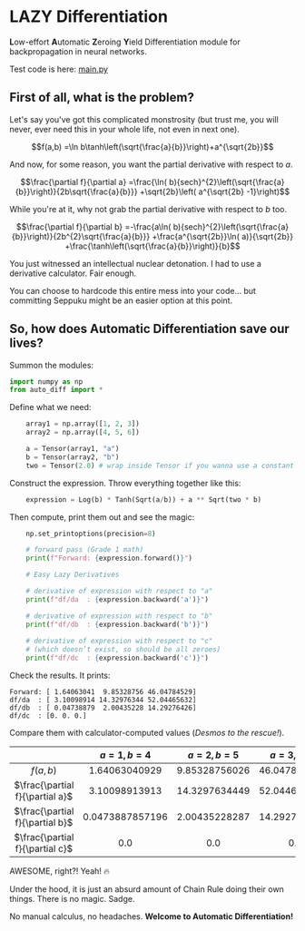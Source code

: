 # LAZY Differentiation

**L**ow-effort **A**utomatic **Z**eroing **Y**ield Differentiation module for backpropagation in neural networks.

Test code is here: [main.py](auto_diff/dev/main.py)

## First of all, what is the problem?

Let's say you've got this complicated monstrosity (but trust me, you will never, ever need this in your whole life, not even in next one).

```math
f(a,b) =\ln b\tanh\left(\sqrt{\frac{a}{b}}\right)+a^{\sqrt{2b}}
```

And now, for some reason, you want the partial derivative with respect to $a$.

```math
\frac{\partial f}{\partial a} =\frac{\ln( b){sech}^{2}\left(\sqrt{\frac{a}{b}}\right)}{2b\sqrt{\frac{a}{b}}} +\sqrt{2b}\left( a^{\sqrt{2b} -1}\right)
```

While you're at it, why not grab the partial derivative with respect to $b$ too.

```math
\frac{\partial f}{\partial b} =-\frac{a\ln( b){sech}^{2}\left(\sqrt{\frac{a}{b}}\right)}{2b^{2}\sqrt{\frac{a}{b}}} +\frac{a^{\sqrt{2b}}\ln( a)}{\sqrt{2b}} +\frac{\tanh\left(\sqrt{\frac{a}{b}}\right)}{b}
```

You just witnessed an intellectual nuclear detonation. I had to use a derivative calculator. Fair enough.

You can choose to hardcode this entire mess into your code... but committing Seppuku might be an easier option at this point.

## So, how does **Automatic Differentiation** save our lives?

Summon the modules:

```python
import numpy as np
from auto_diff import *
```

Define what we need:

```python
    array1 = np.array([1, 2, 3])
    array2 = np.array([4, 5, 6])

    a = Tensor(array1, "a")
    b = Tensor(array2, "b")
    two = Tensor(2.0) # wrap inside Tensor if you wanna use a constant
```

Construct the expression. Throw everything together like this:

```python
    expression = Log(b) * Tanh(Sqrt(a/b)) + a ** Sqrt(two * b)
```

Then compute, print them out and see the magic:

```python
    np.set_printoptions(precision=8)

    # forward pass (Grade 1 math)
    print(f"Forward: {expression.forward()}")

    # Easy Lazy Derivatives

    # derivative of expression with respect to "a"
    print(f"df/da  : {expression.backward('a')}")

    # derivative of expression with respect to "b"
    print(f"df/db  : {expression.backward('b')}")
    
    # derivative of expression with respect to "c"
    # (which doesn’t exist, so should be all zeroes)
    print(f"df/dc  : {expression.backward('c')}")
```

Check the results. It prints:

```
Forward: [ 1.64063041  9.85328756 46.04784529]
df/da  : [ 3.10098914 14.32976344 52.04465632]
df/db  : [ 0.04738879  2.00435228 14.29276426]
df/dc  : [0. 0. 0.]
```

Compare them with calculator-computed values (*Desmos to the rescue!*).

| | $a=1,b=4$ | $a=2,b=5$ | $a=3,b=6$ |
| :---: | :---: | :---: | :---: |
| $f(a,b)$ | $1.64063040929$ | $9.85328756026$ | $46.0478452926$ |
| $\frac{\partial f}{\partial a}$ | $3.10098913913$ | $14.3297634449$ | $52.0446563188$ |
| $\frac{\partial f}{\partial b}$ | $0.0473887857196$ | $2.00435228287$ | $14.2927642565$ |
| $\frac{\partial f}{\partial c}$ | $0.0$ | $0.0$ | $0.0$ |

AWESOME, right?! Yeah! :fire:

Under the hood, it is just an absurd amount of Chain Rule doing their own things. There is no magic. Sadge.

No manual calculus, no headaches. **Welcome to Automatic Differentiation!**
